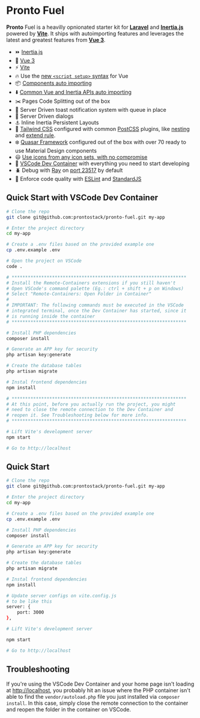 # **Pronto Fuel**




**Pronto** Fuel is a heavilly opnionated starter kit for [**Laravel**](https://laravel.com/) and [**Inertia.js**](https://inertiajs.com/) powered by [**Vite**](https://vitejs.dev/). It ships with autoimporting features and leverages the latest and greatest features from [**Vue 3**](https://vuejs.org/).


-   ⏩ [Inertia.js](https://inertiajs.com/)
-   🔰 [Vue 3](https://github.com/vuejs/core)
-   ⚡️ [Vite](https://vitejs.dev/)
-   🔥 Use the [new `<script setup>` syntax](https://github.com/vuejs/rfcs/pull/227) for Vue
-   📦 [Components auto importing](https://github.com/antfu/unplugin-vue-components)
-   ⬇️ [Common Vue and Inertia APIs auto importing](https://github.com/antfu/unplugin-auto-import)
-   ✂️ Pages Code Splitting out of the box
-   🔔 Server Driven toast notification system with queue in place
-   💬 Server Driven dialogs
-   ⚓ Inline Inertia Persistent Layouts
-   🎨 [Tailwind CSS](https://tailwindcss.com/) configured with common [PostCSS](https://postcss.org/) plugins, like [nesting](https://github.com/csstools/postcss-plugins/tree/main/plugins/postcss-nesting) and [extend rule](https://github.com/csstools/postcss-extend-rule).
-   ❄️ [Quasar Framework](https://quasar.dev/) configured out of the box with over 70 ready to use Material Design components
-   😃 [Use icons from any icon sets, with no compromise](https://github.com/antfu/unplugin-icons)
-   🐋 [VSCode Dev Container](https://code.visualstudio.com/docs/remote/containers) with everything you need to start developing
-   🪲 Debug with [Ray](https://spatie.be/docs/ray/v1/introduction) on [port 23517](http://localhost:23517/) by default
-   👮 Enforce code quality with [ESLint](https://eslint.org/) and [StandardJS](https://standardjs.com/)

## Quick Start with VSCode Dev Container

```bash
# Clone the repo
git clone git@github.com:prontostack/pronto-fuel.git my-app

# Enter the project directory
cd my-app

# Create a .env files based on the provided example one
cp .env.example .env

# Open the project on VSCode
code .

# *****************************************************************
# Install the Remote-Containers extensions if you still haven't
# Open VSCode's command palette (Eg.: ctrl + shift + p on Windows)
# Select "Remote-Containers: Open Folder in Container"
#
# IMPORTANT: The following commands must be executed in the VSCode
# integrated terminal, once the Dev Container has started, since it
# is running inside the container
# *****************************************************************

# Install PHP dependencies
composer install

# Generate an APP key for security
php artisan key:generate

# Create the database tables
php artisan migrate

# Instal frontend dependencies
npm install

# *****************************************************************
# At this point, before you actually run the project, you might
# need to close the remote connection to the Dev Container and
# reopen it. See Troubleshooting below for more info.
# *****************************************************************

# Lift Vite's development server
npm start

# Go to http://localhost
```

## Quick Start

```bash
# Clone the repo
git clone git@github.com:prontostack/pronto-fuel.git my-app

# Enter the project directory
cd my-app

# Create a .env files based on the provided example one
cp .env.example .env

# Install PHP dependencies
composer install

# Generate an APP key for security
php artisan key:generate

# Create the database tables
php artisan migrate

# Instal frontend dependencies
npm install

# Update server configs on vite.config.js
# to be like this
server: {
    port: 3000
},

# Lift Vite's development server

npm start

# Go to http://localhost
```

## Troubleshooting

If you're using the VSCode Dev Container and your home page isn't loading at [http://localhost](http://localhost), you probably hit an issue where the PHP container isn't able to find the `vendor/autoload.php` file you just installed via `composer install`. In this case, simply close the remote connection to the container and reopen the folder in the container on VSCode.
